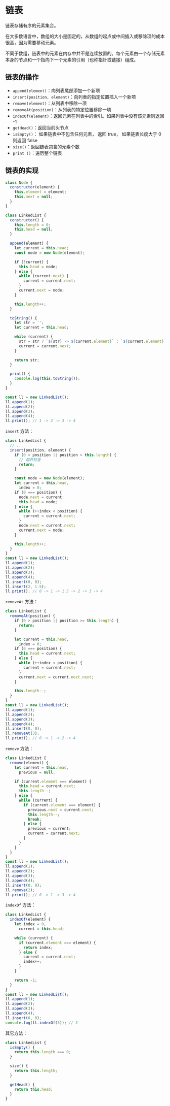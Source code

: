 # 链表

链表存储有序的元素集合。

在大多数语言中，数组的大小是固定的，从数组的起点或中间插入或移除项的成本很高，因为需要移动元素。

不同于数组，链表中的元素在内存中并不是连续放置的。每个元素由一个存储元素本身的节点和一个指向下一个元素的引用（也称指针或链接）组成。

## 链表的操作

- `append(element)`：向列表尾部添加一个新项
- `insert(position, element)`：向列表的指定位置插入一个新项
- `remove(element)`：从列表中移除一项
- `removeAt(position)`：从列表的特定位置移除一项
- `indexOf(element)`：返回元素在列表中的索引。如果列表中没有该元素则返回 -1
- `getHead()`：返回当前头节点
- `isEmpty()`： 如果链表中不包含任何元素， 返回 true， 如果链表长度大于 0 则返回 false
- `size()`：返回链表包含的元素个数
- `print ()`：遍历整个链表

## 链表的实现

```javascript
class Node {
  constructor(element) {
    this.element = element;
    this.next = null;
  }
}

class LinkedList {
  constructor() {
    this.length = 0;
    this.head = null;
  }

  append(element) {
    let current = this.head;
    const node = new Node(element);

    if (!current) {
      this.head = node;
    } else {
      while (current.next) {
        current = current.next;
      }
      current.next = node;
    }

    this.length++;
  }

  toString() {
    let str = '';
    let current = this.head;

    while (current) {
      str = str ? `${str} -> ${current.element}` : `${current.element}`;
      current = current.next;
    }

    return str;
  }

  print() {
    console.log(this.toString());
  }
}

const ll = new LinkedList();
ll.append(1);
ll.append(2);
ll.append(3);
ll.append(4);
ll.print(); // 1 -> 2 -> 3 -> 4
```

`insert` 方法：

```javascript
class LinkedList {
  // ...
  insert(position, element) {
    if (0 > position || position > this.length) {
      // 越界检查
      return;
    }

    const node = new Node(element);
    let current = this.head,
      index = 0;
    if (0 === position) {
      node.next = current;
      this.head = node;
    } else {
      while (++index < position) {
        current = current.next;
      }
      node.next = current.next;
      current.next = node;
    }

    this.length++;
  }
}
const ll = new LinkedList();
ll.append(1);
ll.append(2);
ll.append(3);
ll.append(4);
ll.insert(0, 0);
ll.insert(2, 1.5);
ll.print(); // 0 -> 1 -> 1.5 -> 2 -> 3 -> 4
```

`removeAt` 方法：

```javascript
class LinkedList {
  removeAt(position) {
    if (0 > position || position >= this.length) {
      return;
    }

    let current = this.head,
      index = 0;
    if (0 === position) {
      this.head = current.next;
    } else {
      while (++index < position) {
        current = current.next;
      }
      current.next = current.next.next;
    }

    this.length--;
  }
}
const ll = new LinkedList();
ll.append(1);
ll.append(2);
ll.append(3);
ll.append(4);
ll.insert(0, 0);
ll.removeAt(3);
ll.print(); // 0 -> 1 -> 2 -> 4
```

`remove` 方法：

```javascript
class LinkedList {
  remove(element) {
    let current = this.head,
      previous = null;

    if (current.element === element) {
      this.head = current.next;
      this.length--;
    } else {
      while (current) {
        if (current.element === element) {
          previous.next = current.next;
          this.length--;
          break;
        } else {
          previous = current;
          current = current.next;
        }
      }
    }
  }
}
const ll = new LinkedList();
ll.append(1);
ll.append(2);
ll.append(3);
ll.append(4);
ll.insert(0, 0);
ll.remove(2);
ll.print(); // 0 -> 1 -> 3 -> 4
```

`indexOf` 方法：

```javascript
class LinkedList {
  indexOf(element) {
    let index = 0,
      current = this.head;

    while (current) {
      if (current.element === element) {
        return index;
      } else {
        current = current.next;
        index++;
      }
    }

    return -1;
  }
}
const ll = new LinkedList();
ll.append(1);
ll.append(2);
ll.append(3);
ll.append(4);
ll.insert(0, 0);
console.log(ll.indexOf(3)); // 3
```

其它方法：

```javascript
class LinkedList {
  isEmpty() {
    return this.length === 0;
  }

  size() {
    return this.length;
  }

  getHead() {
    return this.head;
  }
}
```
